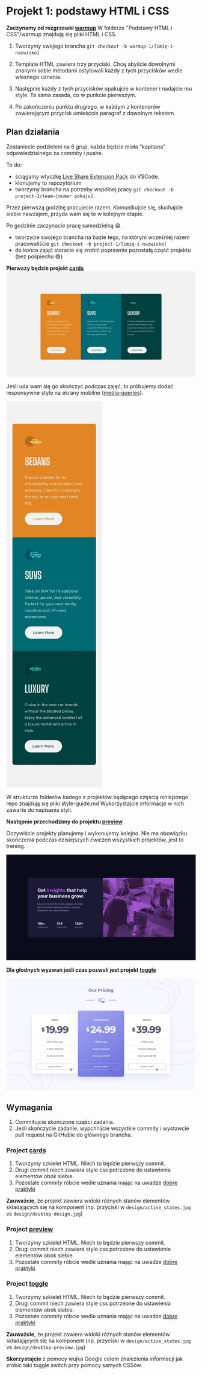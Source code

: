 # Projekt 1: podstawy HTML i CSS

**Zaczynamy od rozgrzewki [warmup](https://github.com/infoshareacademy/jfdzr13-project-html-css/tree/main/Podstawy%20HTML%20i%20CSS/warmup)**
W folderze "Podstawy HTML i CSS"/warmup znajdują się pliki HTML i CSS.

1. Tworzymy swojego brancha `git checkout -b warmup-1/[imię-i-nazwisko]`

2. Template HTML zawiera trzy przyciski. Chcę abyście dowolnymi znanymi sobie metodami ostylowali każdy z tych przycisków wedle własnego uznania.

3. Następnie każdy z tych przycisków opakujcie w kontener i nadajcie mu style. Ta sama zasada, co w punkcie pierwszym.

4. Po zakończeniu punktu drugiego, w każdym z kontenerów zawierającym przycisk umieśćcie paragraf z dowolnym tekstem.

## Plan działania

Zostaniecie podzieleni na 6 grup, każda będzie miała "kapitana" odpowiedzialnego za commity i pushe.

To do:

- ściągamy wtyczkę [Live Share Extension Pack](https://www.youtube.com/watch?v=A2ceblXTBBc&t=1s) do VSCode.
- klonujemy to repozytorium
- tworzymy brancha na potrzeby wspólnej pracy `git checkout -b project-1/team-[numer pokoju]`.

Przez pierwszą godzinę pracujecie razem. Komunikujcie się, słuchajcie siebie nawzajem, przyda wam się to w kolejnym etapie.

Po godzinie zaczynacie pracę samodzielną 😁.

- tworzycie swojego brancha na bazie tego, na którym wcześniej razem pracowaliście `git checkout -b project-1/[imię-i-nazwisko]`
- do końca zajęć staracie się zrobić poprawnie pozostałą część projektu (bez pośpiechu 😅)

**Pierwszy będzie projekt [cards](https://github.com/infoshareacademy/jfdzr13-project-html-css/tree/main/Podstawy%20HTML%20i%20CSS/cards)**
![enter image description here](https://github.com/infoshareacademy/jfdzr13-project-html-css/blob/main/Podstawy%20HTML%20i%20CSS/cards/design/desktop-design.jpg)

Jeśli uda wam się go skończyć podczas zajęć, to próbujemy dodać responsywne style na ekrany mobilne ([media-queries](https://www.css-tricks.com/a-complete-guide-to-css-media-queries/)).

![enter image description here](https://github.com/infoshareacademy/jfdzr13-project-html-css/blob/main/Podstawy%20HTML%20i%20CSS/cards/design/mobile-design.jpg)

W strukturze folderów kadego z projektów będącego częścią niniejszego repo znajdują się pliki style-guide.md Wykorzystajcie informacje w nich zawarte do napisania styli.

**Następnie przechodzimy do projektu [preview](https://github.com/infoshareacademy/jfdzr13-project-html-css/tree/main/Podstawy%20HTML%20i%20CSS/preview)**

Oczywiście projekty planujemy i wykonujemy kolejno. Nie ma obowiązku skończenia podczas dzisiejszych ćwiczeń wszystkich projektów, jest to trening.

![enter image description here](https://github.com/infoshareacademy/jfdzr13-project-html-css/blob/main/Podstawy%20HTML%20i%20CSS/preview/design/desktop-design.jpg)

**Dla głodnych wyzwań jeśli czas pozwoli jest projekt [toggle](https://github.com/infoshareacademy/jfdzr13-project-html-css/tree/main/Podstawy%20HTML%20i%20CSS/toggle)**

![enter image description here](https://github.com/infoshareacademy/jfdzr13-project-html-css/blob/main/Podstawy%20HTML%20i%20CSS/toggle/design/active-states.jpg)

## Wymagania

1. Commitujcie skończone części zadania.
2. Jeśli skończycie zadanie, wypchnijcie wszystkie commity i wystawcie pull request na GitHubie do głównego brancha.

### Project [cards](https://github.com/infoshareacademy/jfdzr13-project-html-css/tree/main/Podstawy%20HTML%20i%20CSS/cards)

1. Tworzymy szkielet HTML. Niech to będzie pierwszy commit.
2. Drugi commit niech zawiera style css potrzebne do ustawienia elementów obok siebie.
3. Pozostałe commity róbcie wedle uznania mając na uwadze [dobre praktyki](https://gist.github.com/luismts/495d982e8c5b1a0ced4a57cf3d93cf60)

**Zauważcie**, że projekt zawiera widoki różnych stanów elementów składających się na komponent (np. przyciski w `design/active_states.jpg` vs `design/desktop-design.jpg`)

### Project [preview](https://github.com/infoshareacademy/jfdzr13-project-html-css/tree/main/Podstawy%20HTML%20i%20CSS/preview)

1. Tworzymy szkielet HTML. Niech to będzie pierwszy commit.
2. Drugi commit niech zawiera style css potrzebne do ustawienia elementów obok siebie.
3. Pozostałe commity róbcie wedle uznania mając na uwadze [dobre praktyki](https://gist.github.com/luismts/495d982e8c5b1a0ced4a57cf3d93cf60)

### Project [toggle](https://github.com/infoshareacademy/jfdzr13-project-html-css/tree/main/Podstawy%20HTML%20i%20CSS/toggle)

1. Tworzymy szkielet HTML. Niech to będzie pierwszy commit.
2. Drugi commit niech zawiera style css potrzebne do ustawienia elementów obok siebie.
3. Pozostałe commity róbcie wedle uznania mając na uwadze [dobre praktyki](https://gist.github.com/luismts/495d982e8c5b1a0ced4a57cf3d93cf60)

**Zauważcie**, że projekt zawiera widoki różnych stanów elementów składających się na komponent (np. przyciski w `design/active_states.jpg` vs `design/desktop-preview.jpg`)

**Skorzystajcie** z pomocy wujka Google celem znalezienia informacji jak zrobić taki toggle switch przy pomocy samych CSSów.

